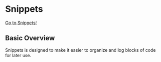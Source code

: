 # Snippets
[Go to Snippets!](https://morning-harbor-79094.herokuapp.com/)

## Basic Overview
Snippets is designed to make it easier to organize and log blocks of code for later use.
